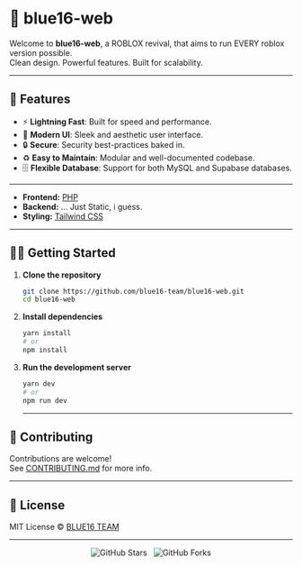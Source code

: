 # 💙 blue16-web

Welcome to **blue16-web**, a ROBLOX revival, that aims to run EVERY roblox version possible.  
Clean design. Powerful features. Built for scalability.

---

## 🚀 Features

- ⚡ **Lightning Fast**: Built for speed and performance.
- 🎨 **Modern UI**: Sleek and aesthetic user interface.
- 🔒 **Secure**: Security best-practices baked in.
- ♻️ **Easy to Maintain**: Modular and well-documented codebase.
- 🗄️ **Flexible Database**: Support for both MySQL and Supabase databases.

---

- **Frontend:** [PHP](https://www.php.net/)
- **Backend:** ... Just Static, i guess.
- **Styling:** [Tailwind CSS](https://tailwindcss.com/)

---

## 🧑‍💻 Getting Started

1. **Clone the repository**
   ```bash
   git clone https://github.com/blue16-team/blue16-web.git
   cd blue16-web
   ```

2. **Install dependencies**
   ```bash
   yarn install
   # or
   npm install
   ```

3. **Run the development server**
   ```bash
   yarn dev
   # or
   npm run dev                          
   ```

   ---

## 🤝 Contributing

Contributions are welcome!  
See [CONTRIBUTING.md](CONTRIBUTING.md) for more info.

---

## 📄 License

MIT License © [BLUE16 TEAM](https://github.com/blue16-team)

---

<p align="center">
<img src="https://img.shields.io/github/stars/blue16-team/blue16-web?style=social" alt="GitHub Stars"/>
&nbsp;
<img src="https://img.shields.io/github/forks/blue16-team/blue16-web?style=social" alt="GitHub Forks"/>
</p>
